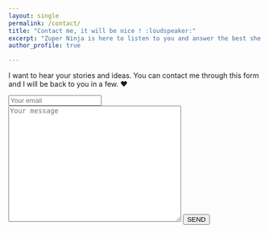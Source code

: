 ```yaml
---
layout: single
permalink: /contact/
title: "Contact me, it will be nice ! :loudspeaker:"
excerpt: "Zuper Ninja is here to listen to you and answer the best she can."
author_profile: true

---
```




I want to hear your stories and ideas. You can contact me through this form and I will be back to you in a few. :heart:

<form method="POST" action="https://formspree.io/annecamille.gilbert@gmail.com" style="background: transparent; border:none;">
  <input name="_subject" value="Formulaire de contact ZuperNinja" type="hidden">
  <input name="email" placeholder="Your email" class="notice--info" style="margin: 0 0 !important;" type="email">
  <textarea name="message" placeholder="Your message" class="notice--info" rows="15" cols="40"></textarea>
  <button type="submit" class="btn btn--warning">SEND</button>
</form>

